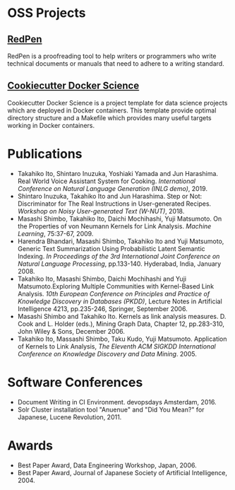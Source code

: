 # OSS Projects

## [RedPen](http://redpen.cc/)

RedPen is a proofreading tool to help writers or programmers who write technical documents or manuals that need to adhere to a writing standard.

## [Cookiecutter Docker Science](https://docker-science.github.io/)

Cookiecutter Docker Science is a project template for data science projects which are deployed in Docker containers. This template provide optimal directory structure and a Makefile which provides many useful targets working in Docker containers.

# Publications

* Takahiko Ito, Shintaro Inuzuka, Yoshiaki Yamada and Jun Harashima. Real World Voice Assistant System for Cooking. *International Conference on Natural Language Generation (INLG demo)*, 2019.
* Shintaro Inuzuka, Takahiko Ito and Jun Harashima. Step or Not: Discriminator for The Real Instructions in User-generated Recipes. *Workshop on Noisy User-generated Text (W-NUT)*, 2018.
* Masashi Shimbo, Takahiko Ito, Daichi Mochihashi, Yuji Matsumoto. On the Properties of von Neumann Kernels for Link Analysis. *Machine Learning*, 75:37-67, 2009.
* Harendra Bhandari, Masashi Shimbo, Takahiko Ito and Yuji Matsumoto, Generic Text Summarization Using Probabilistic Latent Semantic Indexing. *In Proceedings of the 3rd International Joint Conference on Natural Language Processing*, pp.133-140. Hyderabad, India, January 2008.
* Takahiko Ito, Masashi Shimbo, Daichi Mochihashi and Yuji Matsumoto.Exploring Multiple Communities with Kernel-Based Link Analysis. *10th European Conference on Principles and Practice of Knowledge Discovery in Databases (PKDD)*, Lecture Notes in Artificial Intelligence 4213, pp.235-246, Springer, September 2006.
* Masashi Shimbo and Takahiko Ito. Kernels as link analysis measures. D. Cook and L. Holder (eds.), Mining Graph Data, Chapter 12, pp.283-310, John Wiley & Sons, December 2006.
* Takahiko Ito, Massashi Shimbo, Taku Kudo, Yuji Matsumoto. Application of Kernels to Link Analysis, *The Eleventh ACM SIGKDD International Conference on Knowledge Discovery and Data Mining*. 2005.

# Software Conferences

* Document Writing in CI Environment. devopsdays Amsterdam, 2016.
* Solr Cluster installation tool "Anuenue" and "Did You Mean?" for Japanese, Lucene Revolution, 2011.

# Awards

* Best Paper Award, Data Engineering Workshop, Japan, 2006.
* Best Paper Award, Journal of Japanese Society of Artificial Intelligence, 2004.

